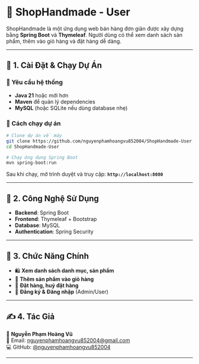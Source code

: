 # 🛒 ShopHandmade - User

ShopHandmade là một ứng dụng web bán hàng đơn giản được xây dựng bằng **Spring Boot** và **Thymeleaf**. Người dùng có thể xem danh sách sản phẩm, thêm vào giỏ hàng và đặt hàng dễ dàng.

---

## 🚀 1. Cài Đặt & Chạy Dự Án

### 🔹 Yêu cầu hệ thống
- **Java 21** hoặc mới hơn
- **Maven** để quản lý dependencies
- **MySQL** (hoặc SQLite nếu dùng database nhẹ)

### 🔹 Cách chạy dự án

```sh
# Clone dự án về máy
git clone https://github.com/nguyenphamhoangvu852004/ShopHandmade-User.git
cd ShopHandmade-User

# Chạy ứng dụng Spring Boot
mvn spring-boot:run
```

Sau khi chạy, mở trình duyệt và truy cập: **`http://localhost:8080`**

---

## 🔧 2. Công Nghệ Sử Dụng
- **Backend**: Spring Boot
- **Frontend**: Thymeleaf + Bootstrap
- **Database**: MySQL
- **Authentication**: Spring Security

---

## 📌 3. Chức Năng Chính
- 🛍 **Xem danh sách danh mục, sản phẩm**
- 🛒 **Thêm sản phẩm vào giỏ hàng**
- 📝 **Đặt hàng, huỷ đặt hàng**
- 🔑 **Đăng ký & Đăng nhập** (Admin/User)

---

## ✍ 4. Tác Giả
👤 **Nguyễn Phạm Hoàng Vũ**  
📧 Email: nguyenphamhoangvu852004@gmail.com  
💻 GitHub: [@nguyenphamhoangvu852004](https://github.com/nguyenphamhoangvu852004)

---


